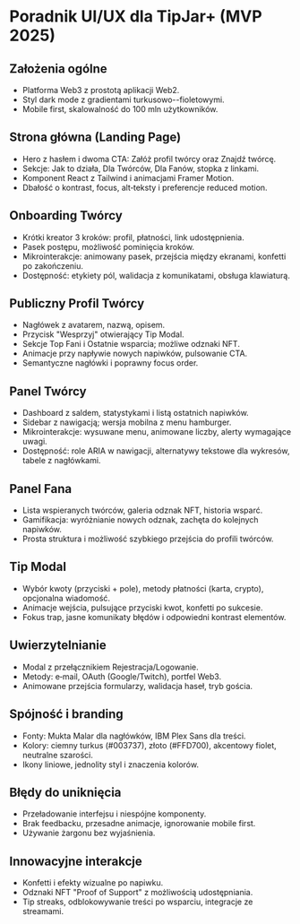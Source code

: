 # Poradnik UI/UX dla TipJar+ (MVP 2025)

## Założenia ogólne
- Platforma Web3 z prostotą aplikacji Web2.
- Styl dark mode z gradientami turkusowo--fioletowymi.
- Mobile first, skalowalność do 100 mln użytkowników.

## Strona główna (Landing Page)
- Hero z hasłem i dwoma CTA: Załóż profil twórcy oraz Znajdź twórcę.
- Sekcje: Jak to działa, Dla Twórców, Dla Fanów, stopka z linkami.
- Komponent React z Tailwind i animacjami Framer Motion.
- Dbałość o kontrast, focus, alt‑teksty i preferencje reduced motion.

## Onboarding Twórcy
- Krótki kreator 3 kroków: profil, płatności, link udostępnienia.
- Pasek postępu, możliwość pominięcia kroków.
- Mikrointerakcje: animowany pasek, przejścia między ekranami, konfetti po zakończeniu.
- Dostępność: etykiety pól, walidacja z komunikatami, obsługa klawiaturą.

## Publiczny Profil Twórcy
- Nagłówek z avatarem, nazwą, opisem.
- Przycisk "Wesprzyj" otwierający Tip Modal.
- Sekcje Top Fani i Ostatnie wsparcia; możliwe odznaki NFT.
- Animacje przy napływie nowych napiwków, pulsowanie CTA.
- Semantyczne nagłówki i poprawny focus order.

## Panel Twórcy
- Dashboard z saldem, statystykami i listą ostatnich napiwków.
- Sidebar z nawigacją; wersja mobilna z menu hamburger.
- Mikrointerakcje: wysuwane menu, animowane liczby, alerty wymagające uwagi.
- Dostępność: role ARIA w nawigacji, alternatywy tekstowe dla wykresów, tabele z nagłówkami.

## Panel Fana
- Lista wspieranych twórców, galeria odznak NFT, historia wsparć.
- Gamifikacja: wyróżnianie nowych odznak, zachęta do kolejnych napiwków.
- Prosta struktura i możliwość szybkiego przejścia do profili twórców.

## Tip Modal
- Wybór kwoty (przyciski + pole), metody płatności (karta, crypto), opcjonalna wiadomość.
- Animacje wejścia, pulsujące przyciski kwot, konfetti po sukcesie.
- Fokus trap, jasne komunikaty błędów i odpowiedni kontrast elementów.

## Uwierzytelnianie
- Modal z przełącznikiem Rejestracja/Logowanie.
- Metody: e‑mail, OAuth (Google/Twitch), portfel Web3.
- Animowane przejścia formularzy, walidacja haseł, tryb gościa.

## Spójność i branding
- Fonty: Mukta Malar dla nagłówków, IBM Plex Sans dla treści.
- Kolory: ciemny turkus (#003737), złoto (#FFD700), akcentowy fiolet, neutralne szarości.
- Ikony liniowe, jednolity styl i znaczenia kolorów.

## Błędy do uniknięcia
- Przeładowanie interfejsu i niespójne komponenty.
- Brak feedbacku, przesadne animacje, ignorowanie mobile first.
- Używanie żargonu bez wyjaśnienia.

## Innowacyjne interakcje
- Konfetti i efekty wizualne po napiwku.
- Odznaki NFT "Proof of Support" z możliwością udostępniania.
- Tip streaks, odblokowywanie treści po wsparciu, integracje ze streamami.

